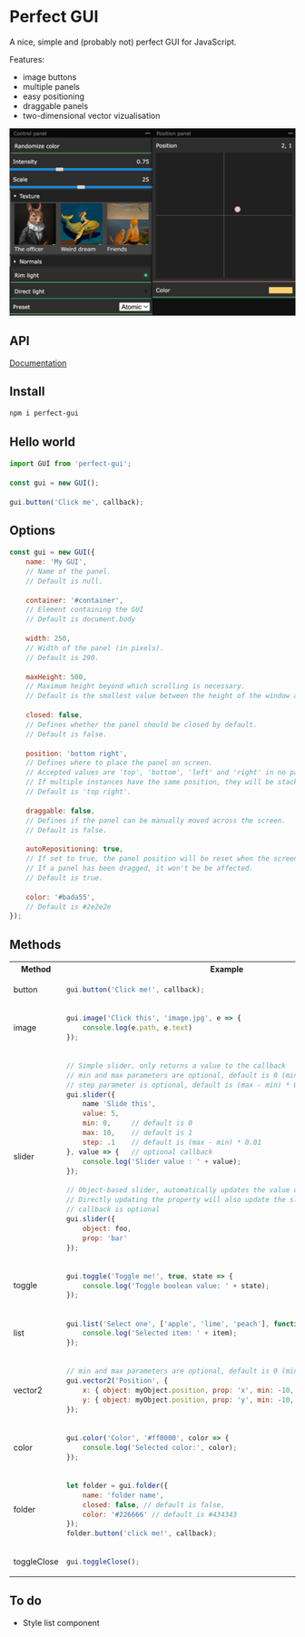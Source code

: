 # Perfect GUI
A nice, simple and (probably not) perfect GUI for JavaScript.

Features:  
- image buttons 
- multiple panels
- easy positioning
- draggable panels
- two-dimensional vector vizualisation

<img src="https://raw.githubusercontent.com/thibka/thibka.github.io/master/perfect-gui/_data/capture.png" width="580"/>  

## API
[Documentation](https://thibka.github.io/perfect-gui/public/)

## Install

```bash
npm i perfect-gui
```

## Hello world

```javascript
import GUI from 'perfect-gui';

const gui = new GUI();

gui.button('Click me', callback);
```

## Options
```javascript
const gui = new GUI({
    name: 'My GUI',
    // Name of the panel. 
    // Default is null.

    container: '#container',
    // Element containing the GUI
    // Default is document.body
    
    width: 250,
    // Width of the panel (in pixels). 
    // Default is 290.

    maxHeight: 500,
    // Maximum height beyond which scrolling is necessary. 
    // Default is the smallest value between the height of the window and the height of the container.
    
    closed: false, 
    // Defines whether the panel should be closed by default. 
    // Default is false.

    position: 'bottom right',
    // Defines where to place the panel on screen.
    // Accepted values are 'top', 'bottom', 'left' and 'right' in no particular order ('bottom right' = 'right bottom').
    // If multiple instances have the same position, they will be stacked horizontally.
    // Default is 'top right'.

    draggable: false,
    // Defines if the panel can be manually moved across the screen.
    // Default is false.

    autoRepositioning: true,
    // If set to true, the panel position will be reset when the screen is resized.
    // If a panel has been dragged, it won't be be affected.
    // Default is true.

    color: '#bada55',
    // Default is #2e2e2e
});
```

## Methods
<table>
<tr><th>Method</th><th>Example</th></tr>
<tr><td>button</td><td>

```javascript
gui.button('Click me!', callback);
```
</td></tr>
<tr><td>image</td><td>

```javascript
gui.image('Click this', 'image.jpg', e => {
    console.log(e.path, e.text)
});
```
</td></tr>
<tr><td>slider</td><td>

```javascript
// Simple slider, only returns a value to the callback
// min and max parameters are optional, default is 0 (min) and 1 (max)
// step parameter is optional, default is (max - min) * 0.01
gui.slider({
    name 'Slide this', 
    value: 5, 
    min: 0,     // default is 0
    max: 10,    // default is 1
    step: .1    // default is (max - min) * 0.01
}, value => {   // optional callback
    console.log('Slider value : ' + value);
});

// Object-based slider, automatically updates the value of the object property.
// Directly updating the property will also update the slider.
// callback is optional
gui.slider({ 
    object: foo, 
    prop: 'bar'
});
```
</td></tr>
<tr><td>toggle</td><td>

```javascript
gui.toggle('Toggle me!', true, state => {
    console.log('Toggle boolean value: ' + state);
});
```
</td></tr>
<tr><td>list</td><td>

```javascript
gui.list('Select one', ['apple', 'lime', 'peach'], function(item) {
    console.log('Selected item: ' + item);
});
```
</td></tr>
<tr><td>vector2</td><td>

```javascript
// min and max parameters are optional, default is 0 (min) and 1 (max)
gui.vector2('Position', { 
    x: { object: myObject.position, prop: 'x', min: -10, max: 10 },
    y: { object: myObject.position, prop: 'y', min: -10, max: 10 },
});
```
</td></tr>
<tr><td>color</td><td>

```javascript
gui.color('Color', '#ff0000', color => {
    console.log('Selected color:', color);
});
```
</td></tr>
<tr><td>folder</td><td>

```javascript
let folder = gui.folder({ 
    name: 'folder name',
    closed: false, // default is false,
    color: '#226666' // default is #434343
});
folder.button('click me!', callback);
```
</td></tr>
<tr><td>toggleClose</td><td>

```javascript
gui.toggleClose();
```
</td></tr>
</table>


## To do
- Style list component